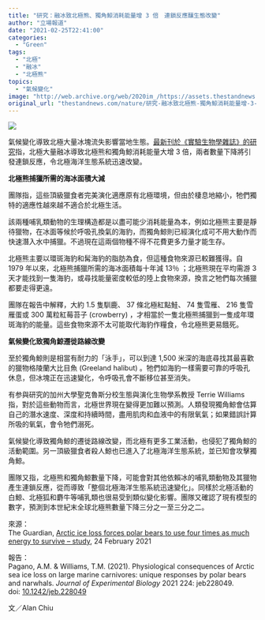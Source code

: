 ```yaml
---
title: "研究：融冰致北極熊、獨角鯨消耗能量增 3 倍　連鎖反應釀生態改變"
author: "立場報道"
date: "2021-02-25T22:41:00"
categories:
  - "Green"
tags:
  - "北極"
  - "融冰"
  - "北極熊"
topics:
  - "氣候變化"
image: "http://web.archive.org/web/2020im_/https://assets.thestandnews.com/media/photos/20_Export20copy_I9DuH_keGj9tj.png"
original_url: "thestandnews.com/nature/研究-融冰致北極熊-獨角鯨消耗能量增-3-倍-連鎖反應釀生態改變"
---
```

![](http://web.archive.org/web/2020im_/https://assets.thestandnews.com/media/photos/20_Export20copy_I9DuH_keGj9tj.png)

氣候變化導致北極大量冰塊流失影響當地生態。[最新刊於《實驗生物學雜誌》的研究](http://web.archive.org/web/20211229094934/https://jeb.biologists.org/content/224/Suppl_1/jeb228049)指，北極大量融冰導致北極熊和獨角鯨消耗能量大增 3 倍，兩者數量下降將引發連鎖反應，令北極海洋生態系統迅速改變。

**北極熊捕獵所需的海冰面積大減**

團隊指，這些頂級獵食者完美演化適應原有北極環境，但由於棲息地縮小，牠們獨特的適應性越來越不適合於北極生活。

該兩種哺乳類動物的生理構造都是以盡可能少消耗能量為本，例如北極熊主要是靜待獵物，在冰面等候於呼吸孔換氣的海豹，而獨角鯨則已經演化成可不用大動作而快速潛入水中捕獵。不過現在這兩個物種不得不花費更多力量才能生存。

北極熊主要以環斑海豹和髯海豹的脂肪為食，但這種食物來源已較難獲得。自 1979 年以來，北極熊捕獵所需的海冰面積每十年減 13％ ；北極熊現在平均需游 3 天才能找到一隻海豹，或尋找能量密度較低的陸上食物來源，換言之牠們每次捕獵都要走得更遠。

團隊在報告中解釋，大約 1.5 隻馴鹿、 37 條北極紅點鮭、 74 隻雪雁、 216 隻雪雁蛋或 300 萬粒紅莓苔子 (crowberry) ，才相當於一隻北極熊捕獵到一隻成年環斑海豹的能量。這些食物來源不太可能取代海豹作糧食，令北極熊更易餓死。

**氣候變化致獨角鯨遷徙路線改變**

至於獨角鯨則是相當有耐力的「泳手」，可以到達 1,500 米深的海底尋找其最喜歡的獵物格陵蘭大比目魚 (Greeland halibut) 。牠們如海豹一樣需要可靠的呼吸孔休息，但冰塊正在迅速變化，令呼吸孔會不斷移位甚至消失。

有参與研究的加州大學聖克魯斯分校生態與演化生物學系教授 Terrie Williams 指，對於這些動物而言，北極世界現在變得更加難以預測。人類發現獨角鯨會估算自己的潛水速度、深度和持續時間，盡用肌肉和血液中的有限氧氣；如果錯誤計算所吸的氧氣，會令牠們溺死。

氣候變化導致獨角鯨的遷徙路線改變，而北極有更多工業活動，也侵犯了獨角鯨的活動範圍。另一頂級獵食者殺人鯨也已進入了北極海洋生態系統，並已知會攻擊獨角鯨。

團隊又指，北極熊和獨角鯨數量下降，可能會對其他依賴冰的哺乳類動物及其獵物產生連鎖反應，從而導致「整個北極海洋生態系統迅速變化」。同樣於北極活動的白鯨、北極狐和麝牛等哺乳類也很易受到類似變化影響。團隊又確認了現有模型的數字，預測到本世紀末全球北極熊數量下降三分之一至三分之二。

來源：  
The Guardian, [Arctic ice loss forces polar bears to use four times as much energy to survive – study](http://web.archive.org/web/20211229094934/https://www.theguardian.com/world/2021/feb/24/arctic-ice-loss-forces-polar-bears-to-use-four-times-as-much-energy-to-survive-study), 24 February 2021

報告：  
Pagano, A.M. & Williams, T.M. (2021). Physiological consequences of Arctic sea ice loss on large marine carnivores: unique responses by polar bears and narwhals. _Journal of Experimental Biology_ 2021 224: jeb228049. doi: [10.1242/jeb.228049](http://web.archive.org/web/20211229094934/https://jeb.biologists.org/content/224/Suppl_1/jeb228049)

文／Alan Chiu